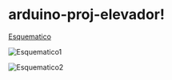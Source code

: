 # arduino-proj-elevador!

[Esquematico](https://user-images.githubusercontent.com/97235503/167979512-9d4719ad-d11c-47bc-b267-bc6ec5115a55.JPG)


![Esquematico1](https://user-images.githubusercontent.com/97235503/167979527-eaf00860-6112-4fdc-a8c8-3db8b6fbb107.JPG)


![Esquematico2](https://user-images.githubusercontent.com/97235503/167979534-5a14c704-1ea4-4d92-81dd-5515dd695563.JPG)
